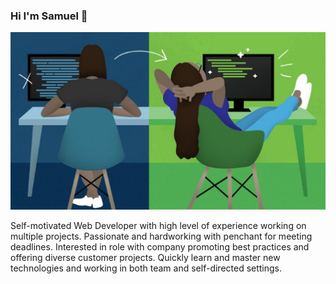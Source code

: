 ### Hi I'm Samuel 👋
  <img src="profile.jpg" alt="Acquah Samuel readme UI" >

  Self-motivated Web Developer with high level of experience working on multiple projects. Passionate and hardworking with penchant for meeting deadlines. Interested in role with company promoting best practices and offering diverse customer projects. Quickly learn and master new technologies and working in both team and self-directed settings.
<!--
**acquahsamuel/acquahSamuel** is a ✨ _special_ ✨ repository because its `README.md` (this file) appears on your GitHub profile.

Here are some ideas to get you started:

- 🔭 I’m currently working on ...
- 🌱 I’m currently learning ...
- 👯 I’m looking to collaborate on ...
- 🤔 I’m looking for help with ...
- 💬 Ask me about ...
- 📫 How to reach me: ...
- 😄 Pronouns: ...
- ⚡ Fun fact: ...
-->
